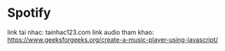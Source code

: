 # Spotify
link tai nhac: tainhac123.com
link audio tham khao: https://www.geeksforgeeks.org/create-a-music-player-using-javascript/
